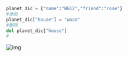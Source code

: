 ```python
planet_dic = {"name":"B612","friend":"rose"}
#添加
planet_dic["house"] = "wood"
#删除
del planet_dic["house"]
#
```

![img](https://cdn.penpencode.com/upload/e89b6a96763fbb9082221b97e7d1565e/1280x327/33.png)